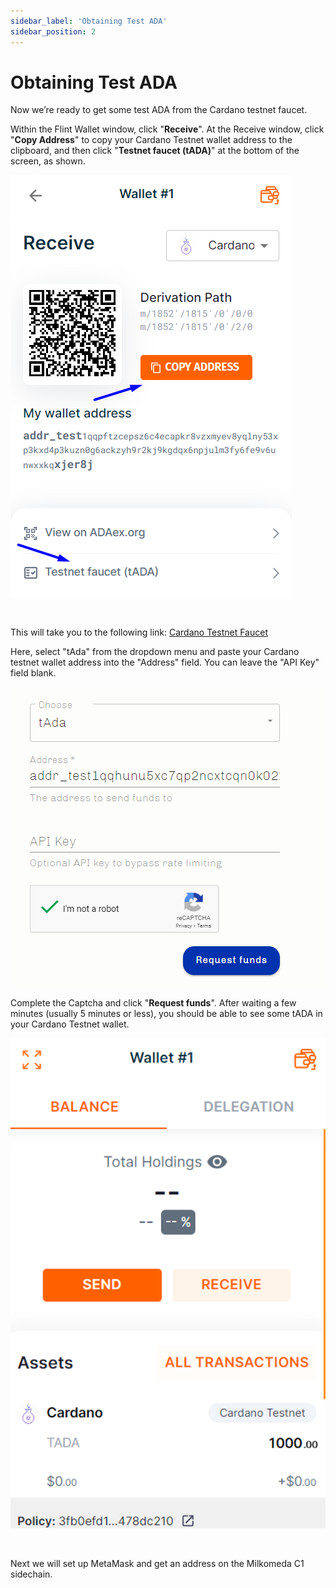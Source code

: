 ```yaml
---
sidebar_label: 'Obtaining Test ADA'
sidebar_position: 2
---
```


# Obtaining Test ADA

Now we’re ready to get some test ADA from the Cardano testnet faucet.

Within the Flint Wallet window, click "**Receive**". At the Receive window, click "**Copy Address**" to copy your Cardano Testnet wallet address to the clipboard, and then click "**Testnet faucet (tADA)**" at the bottom of the screen, as shown. ​

![](/img/flint-copy-tada-receive-address.png)

​

This will take you to the following link: [Cardano Testnet Faucet](https://testnets.cardano.org/en/testnets/cardano/tools/faucet/)​

Here, select "tAda" from the dropdown menu and paste your Cardano testnet wallet address into the "Address" field. You can leave the "API Key" field blank.

​ ![](/img/cardano-testnet-faucet.png)


Complete the Captcha and click "**Request funds**". After waiting a few minutes (usually 5 minutes or less), you should be able to see some tADA in your Cardano Testnet wallet.


![](/img/flint-confirm-tada-balance.png)

​

Next we will set up MetaMask and get an address on the Milkomeda C1 sidechain.